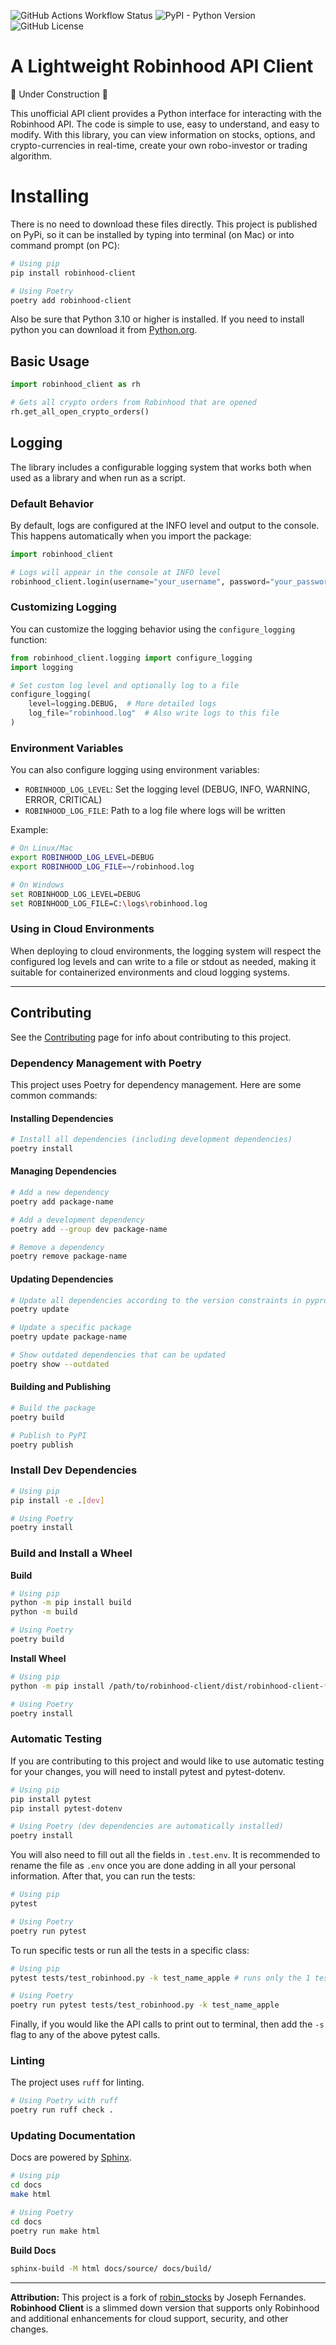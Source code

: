 ![GitHub Actions Workflow Status](https://img.shields.io/github/actions/workflow/status/RvanMiller/robinhood-client/ci-publish.yml?label=tests)
![PyPI - Python Version](https://img.shields.io/pypi/pyversions/robinhood-client)
![GitHub License](https://img.shields.io/github/license/RvanMiller/robinhood-client)


# A Lightweight Robinhood API Client

🚧 Under Construction 🚧

This unofficial API client provides a Python interface for interacting with the Robinhood API. The code is simple to use, easy to understand, and easy to modify. With this library, you can view information on stocks, options, and crypto-currencies in real-time, create your own robo-investor or trading algorithm.

# Installing

There is no need to download these files directly. This project is published on PyPi, so it can be installed by typing into terminal (on Mac) or into command prompt (on PC):

```bash
# Using pip
pip install robinhood-client

# Using Poetry
poetry add robinhood-client
```

Also be sure that Python 3.10 or higher is installed. If you need to install python you can download it from [Python.org](https://www.python.org/downloads/).

## Basic Usage

```python
import robinhood_client as rh

# Gets all crypto orders from Robinhood that are opened
rh.get_all_open_crypto_orders() 
```

## Logging

The library includes a configurable logging system that works both when used as a library and when run as a script.

### Default Behavior

By default, logs are configured at the INFO level and output to the console. This happens automatically when you import the package:

```python
import robinhood_client

# Logs will appear in the console at INFO level
robinhood_client.login(username="your_username", password="your_password")
```

### Customizing Logging

You can customize the logging behavior using the `configure_logging` function:

```python
from robinhood_client.logging import configure_logging
import logging

# Set custom log level and optionally log to a file
configure_logging(
    level=logging.DEBUG,  # More detailed logs
    log_file="robinhood.log"  # Also write logs to this file
)
```

### Environment Variables

You can also configure logging using environment variables:

- `ROBINHOOD_LOG_LEVEL`: Set the logging level (DEBUG, INFO, WARNING, ERROR, CRITICAL)
- `ROBINHOOD_LOG_FILE`: Path to a log file where logs will be written

Example:
```bash
# On Linux/Mac
export ROBINHOOD_LOG_LEVEL=DEBUG
export ROBINHOOD_LOG_FILE=~/robinhood.log

# On Windows
set ROBINHOOD_LOG_LEVEL=DEBUG
set ROBINHOOD_LOG_FILE=C:\logs\robinhood.log
```

### Using in Cloud Environments

When deploying to cloud environments, the logging system will respect the configured log levels and can write to a file or stdout as needed, making it suitable for containerized environments and cloud logging systems.

---

## Contributing

See the [Contributing](/contributing.md) page for info about contributing to this project.

### Dependency Management with Poetry

This project uses Poetry for dependency management. Here are some common commands:

#### Installing Dependencies

```bash
# Install all dependencies (including development dependencies)
poetry install
```

#### Managing Dependencies

```bash
# Add a new dependency
poetry add package-name

# Add a development dependency
poetry add --group dev package-name

# Remove a dependency
poetry remove package-name
```

#### Updating Dependencies

```bash
# Update all dependencies according to the version constraints in pyproject.toml
poetry update

# Update a specific package
poetry update package-name

# Show outdated dependencies that can be updated
poetry show --outdated
```

#### Building and Publishing

```bash
# Build the package
poetry build

# Publish to PyPI
poetry publish
```

### Install Dev Dependencies

```bash
# Using pip
pip install -e .[dev]

# Using Poetry
poetry install
```

### Build and Install a Wheel

**Build**
```bash
# Using pip
python -m pip install build
python -m build

# Using Poetry
poetry build
```

**Install Wheel**
```bash
# Using pip
python -m pip install /path/to/robinhood-client/dist/robinhood-client-*.whl

# Using Poetry
poetry install
```

### Automatic Testing

If you are contributing to this project and would like to use automatic testing for your changes, you will need to install pytest and pytest-dotenv.

```bash
# Using pip
pip install pytest
pip install pytest-dotenv

# Using Poetry (dev dependencies are automatically installed)
poetry install
```

You will also need to fill out all the fields in `.test.env`. It is recommended to rename the file as `.env` once you are done adding in all your personal information. After that, you can run the tests:

```bash
# Using pip
pytest

# Using Poetry
poetry run pytest
```

To run specific tests or run all the tests in a specific class:

```bash
# Using pip
pytest tests/test_robinhood.py -k test_name_apple # runs only the 1 test

# Using Poetry
poetry run pytest tests/test_robinhood.py -k test_name_apple
```

Finally, if you would like the API calls to print out to terminal, then add the `-s` flag to any of the above pytest calls.

### Linting

The project uses `ruff` for linting.

```bash
# Using Poetry with ruff
poetry run ruff check .
```

### Updating Documentation

Docs are powered by [Sphinx](https://www.sphinx-doc.org/en/master/tutorial/getting-started.html).

```bash
# Using pip
cd docs
make html

# Using Poetry
cd docs
poetry run make html
```

**Build Docs**

```bash
sphinx-build -M html docs/source/ docs/build/
```

---

**Attribution:** This project is a fork of [robin_stocks](https://github.com/jmfernandes/robin_stocks) by Joseph Fernandes. **Robinhood Client** is a slimmed down version that supports only Robinhood and additional enhancements for cloud support, security, and other changes.

